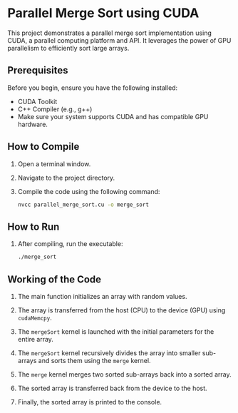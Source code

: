 # Parallel Merge Sort using CUDA

This project demonstrates a parallel merge sort implementation using CUDA, a parallel computing platform and API. It leverages the power of GPU parallelism to efficiently sort large arrays.

## Prerequisites

Before you begin, ensure you have the following installed:

- CUDA Toolkit
- C++ Compiler (e.g., g++)
- Make sure your system supports CUDA and has compatible GPU hardware.

## How to Compile

1. Open a terminal window.
2. Navigate to the project directory.
3. Compile the code using the following command:

   ```bash
   nvcc parallel_merge_sort.cu -o merge_sort
   ```

## How to Run

1. After compiling, run the executable:

   ```bash
   ./merge_sort
   ```

## Working of the Code

1. The main function initializes an array with random values.

2. The array is transferred from the host (CPU) to the device (GPU) using `cudaMemcpy`.

3. The `mergeSort` kernel is launched with the initial parameters for the entire array.

4. The `mergeSort` kernel recursively divides the array into smaller sub-arrays and sorts them using the `merge` kernel.

5. The `merge` kernel merges two sorted sub-arrays back into a sorted array.

6. The sorted array is transferred back from the device to the host.

7. Finally, the sorted array is printed to the console.
